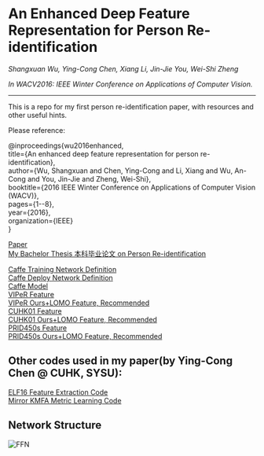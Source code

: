 # An Enhanced Deep Feature Representation for Person Re-identification
*Shangxuan Wu, Ying-Cong Chen, Xiang Li, Jin-Jie You, Wei-Shi Zheng*

*In WACV2016: IEEE Winter Conference on Applications of Computer Vision.*

---
This is a repo for my first person re-identification paper, with resources and other useful hints.

Please reference:

@inproceedings{wu2016enhanced,  
  title={An enhanced deep feature representation for person re-identification},  
  author={Wu, Shangxuan and Chen, Ying-Cong and Li, Xiang and Wu, An-Cong and You, Jin-Jie and Zheng, Wei-Shi},  
  booktitle={2016 IEEE Winter Conference on Applications of Computer Vision (WACV)},  
  pages={1--8},  
  year={2016},  
  organization={IEEE}  
}

[Paper](http://ieeexplore.ieee.org/xpls/abs_all.jsp?arnumber=7477681 "IEEE Website")  
[My Bachelor Thesis 本科毕业论文 on Person Re-identification](https://github.com/alanwsx/Feature_Fusion_Net/blob/master/Bachelor_Thesis.pdf "GitHub")  

[Caffe Training Network Definition](https://github.com/alanwsx/Feature_Fusion_Net/blob/master/FFN.prototxt "GitHub")  
[Caffe Deploy Network Definition](https://github.com/alanwsx/Feature_Fusion_Net/blob/master/FFN_feature_extraction.prototxt "GitHub")  
[Caffe Model](http://isee.sysu.edu.cn/files/resource/FFN.caffemodel "SYSU iSEE-Lab Website")  
[VIPeR Feature](http://isee.sysu.edu.cn/files/resource/viper_mix.mat "SYSU iSEE-Lab Website")  
[VIPeR Ours+LOMO Feature, Recommended](http://isee.sysu.edu.cn/files/resource/viper_lomo_mix.mat "SYSU iSEE-Lab Website")  
[CUHK01 Feature](http://isee.sysu.edu.cn/files/resource/cuhk_mix.mat "SYSU iSEE-Lab Website")  
[CUHK01 Ours+LOMO Feature, Recommended](http://isee.sysu.edu.cn/files/resource/cuhk_lomo_mix.mat "SYSU iSEE-Lab Website")  
[PRID450s Feature](http://isee.sysu.edu.cn/files/resource/prid_mix.mat "SYSU iSEE-Lab Website")  
[PRID450s Ours+LOMO Feature, Recommended](http://isee.sysu.edu.cn/files/resource/prid_lomo_mix.mat "SYSU iSEE-Lab Website")

Other codes used in my paper(by Ying-Cong Chen @ CUHK, SYSU):
---

[ELF16 Feature Extraction Code](http://isee.sysu.edu.cn/~chenyingcong/code/demo_feat.zip "SYSU iSEE-Lab Website")  
[Mirror KMFA Metric Learning Code](http://isee.sysu.edu.cn/~zhwshi/Research/PreprintVersion/Mirror%20Representation%20for%20Modeling%20View-specific%20Transform%20in%20Person%20Re-identification.pdf "SYSU iSEE-Lab Website")  

Network Structure
---
![FFN](https://github.com/alanwsx/Feature_Fusion_Net/blob/master/Network_Structure.jpg "Network Structure") 
